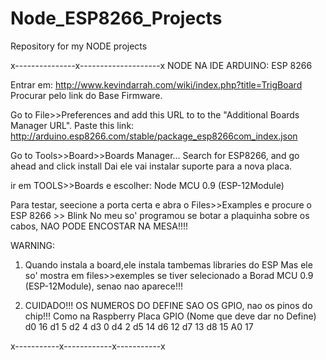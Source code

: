 # Node_ESP8266_Projects
Repository for my NODE projects

x---------------x--------------------x
NODE NA IDE ARDUINO:
ESP 8266

Entrar em: http://www.kevindarrah.com/wiki/index.php?title=TrigBoard
Procurar pelo link do Base Firmware.

Go to File>>Preferences and add this URL to to the "Additional Boards Manager URL". 
Paste this link: http://arduino.esp8266.com/stable/package_esp8266com_index.json

Go to Tools>>Board>>Boards Manager... Search for ESP8266, and go ahead and click install
Dai ele vai instalar suporte para a nova placa.

ir em TOOLS>>Boards  e escolher:
Node MCU 0.9 (ESP-12Module)

Para testar, seecione a porta certa e abra o Files>>Examples  e procure o ESP 8266 >> Blink
No meu so' programou se botar a plaquinha sobre os cabos, NAO PODE ENCOSTAR NA MESA!!!!

WARNING:
1) Quando instala a board,ele instala tambemas libraries do ESP
Mas ele so' mostra em files>>exemples se tiver selecionado a Borad MCU 0.9 (ESP-12Module), senao nao aparece!!!

2) CUIDADO!!! OS NUMEROS DO DEFINE SAO OS GPIO, nao os pinos do chip!!! Como na Raspberry
Placa 	GPIO (Nome que deve dar no Define)
d0		16
d1		5
d2		4
d3 		0
d4		2
d5		14
d6		12
d7		13
d8		15
A0		17

x-----------x------------x-----------x
